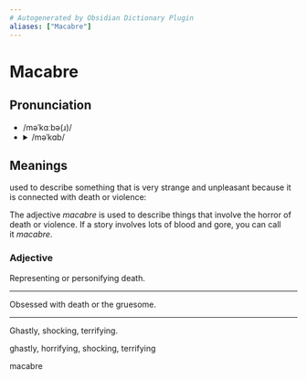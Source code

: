 ```yaml
---
# Autogenerated by Obsidian Dictionary Plugin
aliases: ["Macabre"]
---
```


# Macabre

## Pronunciation

- /məˈkɑːbə(ɹ)/
- <details><summary>/məˈkɑb/</summary><audio controls><source src="https://api.dictionaryapi.dev/media/pronunciations/en/macabre-us.mp3"></audio></details>

## Meanings
used to describe something that is very strange and unpleasant because it is connected with death or violence:

The adjective _macabre_ is used to describe things that involve the horror of death or violence. If a story involves lots of blood and gore, you can call it _macabre_.
### Adjective

Representing or personifying death.

---

Obsessed with death or the gruesome.

---

Ghastly, shocking, terrifying.

ghastly, horrifying, shocking, terrifying




macabre